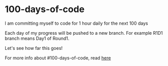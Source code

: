 # 100-days-of-code

I am committing myself to code for 1 hour daily for the next 100 days

Each day of my progress will be pushed to a new branch. For example R1D1 branch means Day1 of Round1.

Let's see how far this goes!

For more info about #100-days-of-code, read [here](https://www.100daysofcode.com)
